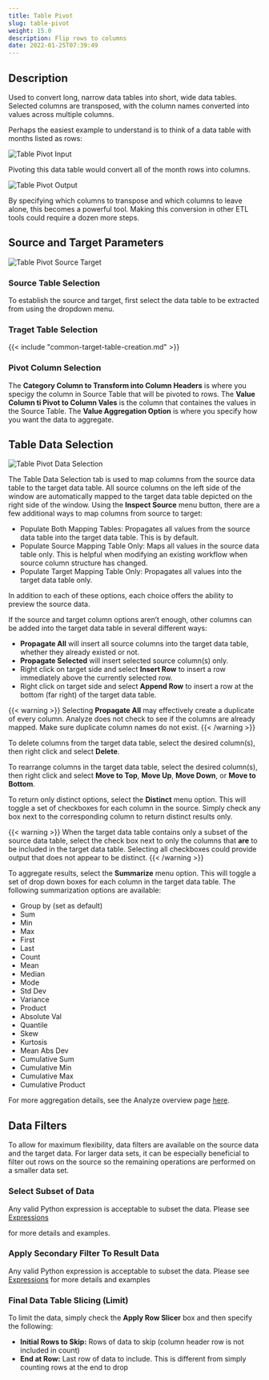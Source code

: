 ```yaml
---
title: Table Pivot
slug: table-pivot
weight: 15.0
description: Flip rows to columns
date: 2022-01-25T07:39:49
---
```


## Description


Used to convert long, narrow data tables into short, wide data tables. Selected columns are transposed, with the column names converted into values across multiple columns.


Perhaps the easiest example to understand is to think of a data table with months listed as rows:



![Table Pivot Input](/images/table_pivot_input_data.png)


Pivoting this data table would convert all of the month rows into columns.


![Table Pivot Output](/images/table_pivot_output.png)


By specifying which columns to transpose and which columns to leave alone, this becomes a powerful tool. Making this conversion in other ETL tools could require a dozen more steps.



## Source and Target Parameters

![Table Pivot Source Target](/images/table_pivot_1.png)
### Source Table Selection
To establish the source and target, first select the data table to be extracted from using the dropdown menu.

### Traget Table Selection

{{< include "common-target-table-creation.md" >}}


### Pivot Column Selection

The **Category Column to Transform into Column Headers** is where you specigy the column in Source Table that will be pivoted to rows.
The **Value Column ti Pivot to Column Vales** is the column that containes the values in the Source Table.
The **Value Aggregation Option** is where you specify how you want the data to aggregate.


## Table Data Selection

![Table Pivot Data Selection](/images/table_pivot_2.png)


The Table Data Selection tab is used to map columns from the source data table to the target data table. All source columns on the left side of the window are automatically mapped to the target data table depicted on the right side of the window. Using the **Inspect Source** menu button, there are a few additional ways to map columns from source to target:


* Populate Both Mapping Tables: Propagates all values from the source data table into the target data table. This is by default.
* Populate Source Mapping Table Only: Maps all values in the source data table only. This is helpful when modifying an existing workflow when source column structure has changed.
* Populate Target Mapping Table Only: Propagates all values into the target data table only.

In addition to each of these options, each choice offers the ability to preview the source data.



If the source and target column options aren’t enough, other columns can be added into the target data table in several different ways:


* **Propagate All** will insert all source columns into the target data table, whether they already existed or not.
* **Propagate Selected** will insert selected source column(s) only.
* Right click on target side and select **Insert Row** to insert a row immediately above the currently selected row.
* Right click on target side and select **Append Row** to insert a row at the bottom (far right) of the target data table.


{{< warning >}}
Selecting **Propagate All** may effectively create a duplicate of every column. Analyze does not check to see if the columns are already mapped. Make sure duplicate column names do not exist.
{{< /warning >}}




To delete columns from the target data table, select the desired column(s), then right click and select **Delete**.



To rearrange columns in the target data table, select the desired column(s), then right click and select **Move to Top**, **Move Up**, **Move Down**, or **Move to Bottom**.



To return only distinct options, select the **Distinct** menu option. This will toggle a set of checkboxes for each column in the source. Simply check any box next to the corresponding column to return distinct results only.

{{< warning >}}
When the target data table contains only a subset of the source data table, select the check box next to only the columns that **are** to be included in the target data table. Selecting all checkboxes could provide output that does not appear to be distinct.
{{< /warning >}}




To aggregate results, select the **Summarize** menu option. This will toggle a set of drop down boxes for each column in the target data table. The following summarization options are available:


* Group by (set as default)
* Sum
* Min
* Max
* First
* Last
* Count
* Mean
* Median
* Mode
* Std Dev
* Variance
* Product
* Absolute Val
* Quantile
* Skew
* Kurtosis
* Mean Abs Dev
* Cumulative Sum
* Cumulative Min
* Cumulative Max
* Cumulative Product

For more aggregation details, see the Analyze overview page [here](/docs/workflow-steps/common/aggregation).



## Data Filters


To allow for maximum flexibility, data filters are available on the source data and the target data. For larger data sets, it can be especially beneficial to filter out rows on the source so the remaining operations are performed on a smaller data set.



### Select Subset of Data


Any valid Python expression is acceptable to subset the data. Please see [Expressions](/docs/expressions)


for more details and examples.






### Apply Secondary Filter To Result Data


Any valid Python expression is acceptable to subset the data. Please see [Expressions](/docs/expressions) for more details and examples



### Final Data Table Slicing (Limit)


To limit the data, simply check the **Apply Row Slicer** box and then specify the following:


* **Initial Rows to Skip:** Rows of data to skip (column header row is not included in count)
* **End at Row:** Last row of data to include. This is different from simply counting rows at the end to drop

